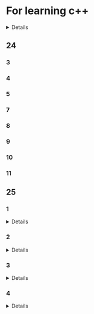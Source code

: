 # For learning c++
<details>

  -[25](#25)
  -[24](#24)

</details>

## 24

### 3
### 4
### 5
### 7
### 8
### 9
### 10
### 11

## 25

### 1
<details>

    1.
    2.
</details>

### 2
<details>

	2.
	2(2.
	3.
	3(2.
	3(3.
	3(4.
	3(5.
	3(6.
	4.
	4(2.
	4(3.
	4(4.
	5.
	5(2.
	5(3.
	5(4.
	5(5.
 	6.
  	6(1.
  	6(2.
  	7.
  	7(2.
  	8.
  	8(2.
  
</details>

### 3
<details>
```	
1.完美转发
1(2.可变参数
1(3.时间操作
2.系统时间
2(2.计时器
2(3.创建线程
13.线程回收-join()
14.线程回收-detach()
14(2.线程-this_thread::get_id()
15.线程
18.线程swap
18(2. 线程移动构造
18(3. 线程call_once
18(4. 线程native_handle
20.线程安全
21.线程安全 volatile关键字
23.互斥锁
23(2.递归互斥锁 防止死锁
23(3.lock_guard
24.条件变量 生成消费者模型
24(2.条件变量 生成消费者模型 互斥锁
24(3.条件变量 生成消费者模型 带超时机制的互斥锁
24(4.原子类型
24(5.原子类型 标准操作
26原子类型 标准操作
26(2.可调用对象
26(3.仿函数的调用
26(4.类的成员函数的调用
```
</details>

### 4
<details>

	1.function对象调用可调用对象
	1(2.bind 绑定器
	1(3.绑定六种可调用对象
 

</details>
